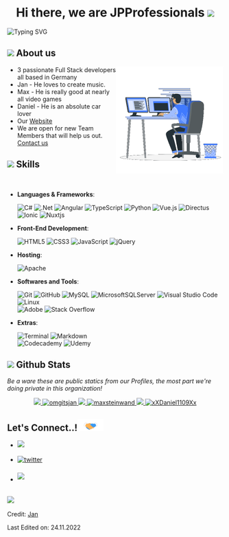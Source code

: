 <h1 align="center"><b>Hi there, we are JPProfessionals </b><img src="https://media.giphy.com/media/hvRJCLFzcasrR4ia7z/giphy.gif" width="35"></h1>

<p align="center">

![Typing SVG](https://readme-typing-svg.demolab.com?font=Fira+Code&pause=2000&color=00D7B5&center=true&vCenter=true&width=435&lines=Welcome+to+our+Github+Page!+%3C3;Feel+free+to+reach+out...+%3A;JPProfessionals+-+One+Step+A+Head)
</p>
	
## <picture><img src = "https://www.zellusmarketing.com/wp-content/uploads/2021/03/icon-4.2s-334px.gif" width = 25px></picture> **About us**
<picture> <img align="right" src="https://github.com/0xAbdulKhalid/0xAbdulKhalid/raw/main/assets/mdImages/Right_Side.gif" width = 250px></picture>
- 3 passionate Full Stack developers all based in Germany 
- Jan - He loves to create music. 
- Max - He is really good at nearly all video games 
- Daniel - He is an absolute car lover
- Our [Website](https://jpprofessionals.de/)
- We are open for new Team Members that will help us out. [Contact us](https://jpprofessionals.de/about)


## <img src="https://media2.giphy.com/media/QssGEmpkyEOhBCb7e1/giphy.gif?cid=ecf05e47a0n3gi1bfqntqmob8g9aid1oyj2wr3ds3mg700bl&rid=giphy.gif" width ="25"><b> Skills</b>
<br>

<p align="center">

- **Languages & Frameworks**:
    
    ![C#](https://img.shields.io/badge/c%23-%23239120.svg?style=for-the-badge&logo=c&logoColor=white)
    ![.Net](https://img.shields.io/badge/.NET-5C2D91?style=for-the-badge&logo=.net&logoColor=white)
![Angular](https://img.shields.io/badge/angular-%23DD0031.svg?style=for-the-badge&logo=angular&logoColor=white)
![TypeScript](https://img.shields.io/badge/typescript-%23007ACC.svg?style=for-the-badge&logo=typescript&logoColor=white)
    ![Python](https://img.shields.io/badge/Python%20-%2314354C.svg?style=for-the-badge&logo=python&logoColor=white)
    ![Vue.js](https://img.shields.io/badge/vuejs-%2335495e.svg?style=for-the-badge&logo=vuedotjs&logoColor=%234FC08D)
    ![Directus](https://img.shields.io/badge/directus-%2364f.svg?style=for-the-badge&logo=directus&logoColor=white)
    ![Ionic](https://img.shields.io/badge/Ionic-%233880FF.svg?style=for-the-badge&logo=Ionic&logoColor=white)
    ![Nuxtjs](https://img.shields.io/badge/Nuxt-002E3B?style=for-the-badge&logo=nuxtdotjs&logoColor=#00DC82)

    
- **Front-End Development**:

  ![HTML5](https://img.shields.io/badge/HTML5%20-%23E34F26.svg?style=for-the-badge&logo=html5&logoColor=white)
   ![CSS3](https://img.shields.io/badge/CSS%20-%231572B6.svg?style=for-the-badge&logo=css3&logoColor=white)
   ![JavaScript](https://img.shields.io/badge/JavaScript%20-%23F7DF1E.svg?style=for-the-badge&logo=javascript&logoColor=black)
   ![jQuery](https://img.shields.io/badge/jquery-%230769AD.svg?style=for-the-badge&logo=jquery&logoColor=white)


- **Hosting**:

    ![Apache](https://img.shields.io/badge/apache-%23D42029.svg?style=for-the-badge&logo=apache&logoColor=white)
    

- **Softwares and Tools**:

    ![Git](https://img.shields.io/badge/git-%23F05033.svg?style=for-the-badge&logo=git&logoColor=white)
    ![GitHub](https://img.shields.io/badge/github-%23121011.svg?style=for-the-badge&logo=github&logoColor=white)
    ![MySQL](https://img.shields.io/badge/mysql-%2300f.svg?style=for-the-badge&logo=mysql&logoColor=white)
![MicrosoftSQLServer](https://img.shields.io/badge/Microsoft%20SQL%20Sever-CC2927?style=for-the-badge&logo=microsoft%20sql%20server&logoColor=white)
    ![Visual Studio Code](https://img.shields.io/badge/Visual%20Studio%20Code-0078d7.svg?style=for-the-badge&logo=visual-studio-code&logoColor=white)
   ![Linux](https://img.shields.io/badge/Linux-FCC624?style=for-the-badge&logo=linux&logoColor=black)         
![Adobe](https://img.shields.io/badge/adobe-%23FF0000.svg?style=for-the-badge&logo=adobe&logoColor=white)
![Stack Overflow](https://img.shields.io/badge/-Stackoverflow-FE7A16?style=for-the-badge&logo=stack-overflow&logoColor=white)


- **Extras**:

    ![Terminal](https://img.shields.io/badge/Terminal-%23054020?style=for-the-badge&logo=gnu-bash&logoColor=white)
    ![Markdown](https://img.shields.io/badge/markdown-%23000000.svg?style=for-the-badge&logo=markdown&logoColor=white)   
![Codecademy](https://img.shields.io/badge/Codecademy-FFF0E5?style=for-the-badge&logo=codecademy&logoColor=1F243A)
![Udemy](https://img.shields.io/badge/Udemy-A435F0?style=for-the-badge&logo=Udemy&logoColor=white)

</p>




## <img src="https://media.giphy.com/media/iY8CRBdQXODJSCERIr/giphy.gif" width="35"><b> Github Stats </b>
<i>Be a ware these are public statics from our Profiles, the most part we're doing private in this organization!</i>
<div align="center">

<a href="https://github.com/omgitsjan/">
  <img src="https://github-readme-stats.vercel.app/api?username=omgitsjan&include_all_commits=true&count_private=true&show_icons=true&line_height=20&title_color=7A7ADB&icon_color=2234AE&text_color=D3D3D3&bg_color=0,000000,130F40" width="450"/>
  <img src="https://github-readme-stats.vercel.app/api/top-langs?username=omgitsjan&include_all_commits=true&count_private=true&show_icons=true&locale=en&layout=compact&line_height=20&title_color=7A7ADB&icon_color=2234AE&text_color=D3D3D3&bg_color=0,000000,130F40" width="375"  alt="omgitsjan"/>
</a>

<a href="https://github.com/maxsteinwand/">
  <img src="https://github-readme-stats.vercel.app/api?username=maxsteinwand&include_all_commits=true&count_private=true&show_icons=true&line_height=20&title_color=7A7ADB&icon_color=2234AE&text_color=D3D3D3&bg_color=0,000000,130F40" width="450"/>
  <img src="https://github-readme-stats.vercel.app/api/top-langs?username=maxsteinwand&include_all_commits=true&show_icons=true&locale=en&layout=compact&line_height=20&title_color=7A7ADB&icon_color=2234AE&text_color=D3D3D3&bg_color=0,000000,130F40" width="375"  alt="maxsteinwand"/>
</a>

<a href="https://github.com/xXDaniel1109Xx/">
  <img src="https://github-readme-stats.vercel.app/api?username=xXDaniel1109Xx&include_all_commits=true&count_private=true&show_icons=true&line_height=20&title_color=7A7ADB&icon_color=2234AE&text_color=D3D3D3&bg_color=0,000000,130F40" width="450"/>
  <img src="https://github-readme-stats.vercel.app/api/top-langs?username=xXDaniel1109Xx&show_icons=true&locale=en&layout=compact&line_height=20&title_color=7A7ADB&icon_color=2234AE&text_color=D3D3D3&bg_color=0,000000,130F40" width="375"  alt="xXDaniel1109Xx"/>
</a>
</div>


## <b> Let's Connect..!</b><img src="https://github.com/0xAbdulKhalid/0xAbdulKhalid/raw/main/assets/mdImages/handshake.gif" width ="60">
<div align='left'>

<ul>

<li>
<a href="https://wa.me/01737124425" target="_blank">
<img src="https://img.shields.io/badge/whatsapp:  0173 7124425-%25D366?style=for-the-badge&logo=whatsapp&logoColor=white"/>
</a>
</li>

<br>

<li>
<a href="https://twitter.com/" target="_blank">
<img src="https://img.shields.io/badge/twitter: comming soon...-%2300acee.svg?color=1DA1F2&style=for-the-badge&logo=twitter&logoColor=white" alt=twitter style="margin-bottom: 5px;"/>
</a>
</li>

<br>

<li>
<a href="mailto:info@jpprofessionals.de" target="_blank">
<img src="https://img.shields.io/badge/gmail:  info@jpprofessionals.de-%23EA4335.svg?style=for-the-badge&logo=gmail&logoColor=white" t=mail style="margin-bottom: 5px;" />
</a>
</li>
	
</ul>
</div>

<br>
<img src="https://user-images.githubusercontent.com/73097560/115834477-dbab4500-a447-11eb-908a-139a6edaec5c.gif">
<br>

Credit: [Jan](https://github.com/omgitsjan)

Last Edited on: 24.11.2022
